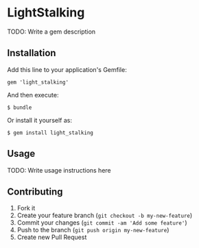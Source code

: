 # LightStalking

TODO: Write a gem description

## Installation

Add this line to your application's Gemfile:

    gem 'light_stalking'

And then execute:

    $ bundle

Or install it yourself as:

    $ gem install light_stalking

## Usage

TODO: Write usage instructions here

## Contributing

1. Fork it
2. Create your feature branch (`git checkout -b my-new-feature`)
3. Commit your changes (`git commit -am 'Add some feature'`)
4. Push to the branch (`git push origin my-new-feature`)
5. Create new Pull Request
